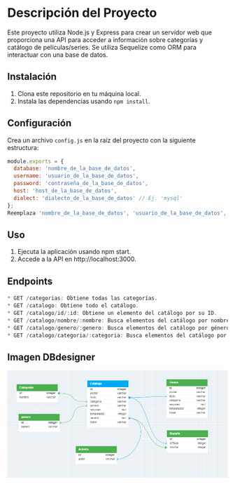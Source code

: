 # Descripción del Proyecto

Este proyecto utiliza Node.js y Express para crear un servidor web que proporciona una API para acceder a información sobre categorías y catálogo de películas/series. Se utiliza Sequelize como ORM para interactuar con una base de datos.

## Instalación

1. Clona este repositorio en tu máquina local.
2. Instala las dependencias usando `npm install`.

## Configuración

Crea un archivo `config.js` en la raíz del proyecto con la siguiente estructura:

```javascript
module.exports = {
  database: 'nombre_de_la_base_de_datos',
  username: 'usuario_de_la_base_de_datos',
  password: 'contraseña_de_la_base_de_datos',
  host: 'host_de_la_base_de_datos',
  dialect: 'dialecto_de_la_base_de_datos' // Ej. 'mysql'
};
Reemplaza 'nombre_de_la_base_de_datos', 'usuario_de_la_base_de_datos', 'contraseña_de_la_base_de_datos', 'host_de_la_base_de_datos' y 'dialecto_de_la_base_de_datos' con tu configuración.

```
## Uso
1. Ejecuta la aplicación usando npm start.
2. Accede a la API en http://localhost:3000.


## Endpoints
```javascript
* GET /categorias: Obtiene todas las categorías.
* GET /catalogo: Obtiene todo el catálogo.
* GET /catalogo/id/:id: Obtiene un elemento del catálogo por su ID.
* GET /catalogo/nombre/:nombre: Busca elementos del catálogo por nombre.
* GET /catalogo/genero/:genero: Busca elementos del catálogo por género.
* GET /catalogo/categoria/:categoria: Busca elementos del catálogo por categoría.
```
## Imagen DBdesigner

![imagen base de datos](dbdesignerDB.png)
